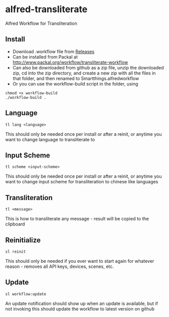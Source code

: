 # alfred-transliterate
Alfred  Workflow for Transliteration

## Install
* Download .workflow file from [Releases](https://github.com/schwark/alfred-transliterate/releases)
* Can be installed from Packal at http://www.packal.org/workflow/transliterate-workflow
* Can also be downloaded from github as a zip file, unzip the downloaded zip, cd into the zip directory, and create a new zip with all the files in that folder, and then renamed to Smartthings.alfredworkflow
* Or you can use the workflow-build script in the folder, using
```
chmod +x workflow-build
./workflow-build . 
```

## Language

```
tl lang <language>
```
This should only be needed once per install or after a reinit, or anytime you want to change language to transliterate to

## Input Scheme

```
tl scheme <input-scheme>
```
This should only be needed once per install or after a reinit, or anytime you want to change input scheme for transliteration to chinese like languages


## Transliteration

```
tl <message>
```
This is how to transliterate any message - result will be copied to the clipboard


## Reinitialize

```
sl reinit
```
This should only be needed if you ever want to start again for whatever reason - removes all API keys, devices, scenes, etc.

## Update

```
sl workflow:update
```
An update notification should show up when an update is available, but if not invoking this should update the workflow to latest version on github
